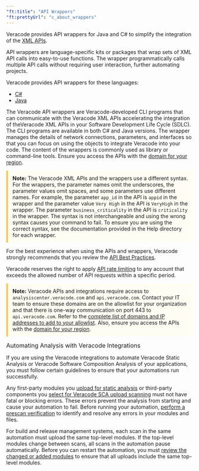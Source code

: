 ```yaml
---
"ft:title": "API Wrappers"
"ft:prettyUrl": "c_about_wrappers"
---
```

Veracode provides API wrappers for Java and C# to simplify the integration of the [XML APIs](https://docs.veracode.com/r/c_api_main).

API wrappers are language-specific kits or packages that wrap sets of XML API calls into easy-to-use functions. The wrapper programmatically calls multiple API calls without requiring user interaction, further automating projects.

Veracode provides API wrappers for these languages:

-   [C#](01_install_csharp_wrapper.md)
-   [Java](02_setup_java_wrapper/README.md)

The Veracode API wrappers are Veracode-developed CLI programs that can communicate with the Veracode XML APIs accelerating the integration of theVeracode XML APIs in your Software Development Life Cycle (SDLC). The CLI programs are available in both C# and Java versions. The wrapper manages the details of network connections, parameters, and interfaces so that you can focus on using the objects to integrate Veracode into your code. The content of the wrappers is commonly used as library or command-line tools. Ensure you access the APIs with the [domain for your region](https://docs.veracode.com/r/Region_Domains_for_Veracode_APIs).

<p style="background-color:#FFFCF3; padding: 12px; border-left: 5px solid #F7CD55;"><b>Note:</b> The Veracode XML APIs and the wrappers use a different syntax. For the wrappers, the parameter names omit the underscores, the parameter values omit spaces, and some parameters use different names. For example, the parameter <code>app_id</code> in the API is <code>appid</code> in the wrapper and the parameter value <code>Very High</code> in the API is <code>VeryHigh</code> in the wrapper. The parameter <code>business_criticality</code> in the API is <code>criticality</code> in the wrapper. The syntax is not interchangeable and using the wrong syntax causes your command to fail. To ensure you are using the correct syntax, see the documentation provided in the Help directory for each wrapper.</p>

For the best experience when using the APIs and wrappers, Veracode strongly recommends that you review the [API Best Practices](https://docs.veracode.com/r/About_Veracode_API_Best_Practices).

Veracode reserves the right to apply [API rate limiting](https://docs.veracode.com/r/About_API_Rate_Limiting) to any account that exceeds the allowed number of API requests within a specific period.

<p style="background-color:#FFFCF3; padding: 12px; border-left: 5px solid #F7CD55;">
<b>Note:</b> Veracode APIs and integrations require access to <code>analysiscenter.veracode.com</code> and <code>api.veracode.com</code>. Contact your IT team to ensure these domains are on the allowlist for your organization and that there is one-way communication on port 443 to <code>api.veracode.com</code>. Refer to the <a href="https://docs.veracode.com/r/IP_addresses">complete list of domains and IP addresses to add to your allowlist</a>. Also, ensure you access the APIs with the <a href="https://docs.veracode.com/r/Region_Domains_for_Veracode_APIs">domain for your region</a>.</p>

<p><span style="font-size: medium;">Automating Analysis with Veracode Integrations</span></p>

If you are using the Veracode integrations to automate Veracode Static Analysis or Veracode Software Composition Analysis of your applications, you must follow certain guidelines to ensure that your automations run successfully.

Any first-party modules you [upload for static analysis](https://docs.veracode.com/r/c_request_modules_scan) or third-party components you [select for Veracode SCA upload scanning](https://docs.veracode.com/r/Selecting_Modules_for_Veracode_SCA_Upload_Scanning) must not have fatal or blocking errors. These errors prevent the analysis from starting and cause your automation to fail. Before running your automation, [perform a prescan verification](https://docs.veracode.com/r/c_request_modules_scan) to identify and resolve any errors in your modules and files.

For build and release management systems, each scan in the same automation must upload the same top-level modules. If the top-level modules change between scans, all scans in the automation pause automatically. Before you can restart the automation, you must [review the changed or added modules](https://docs.veracode.com/r/Viewing_Changes_Between_File_Uploads) to ensure that all uploads include the same top-level modules.